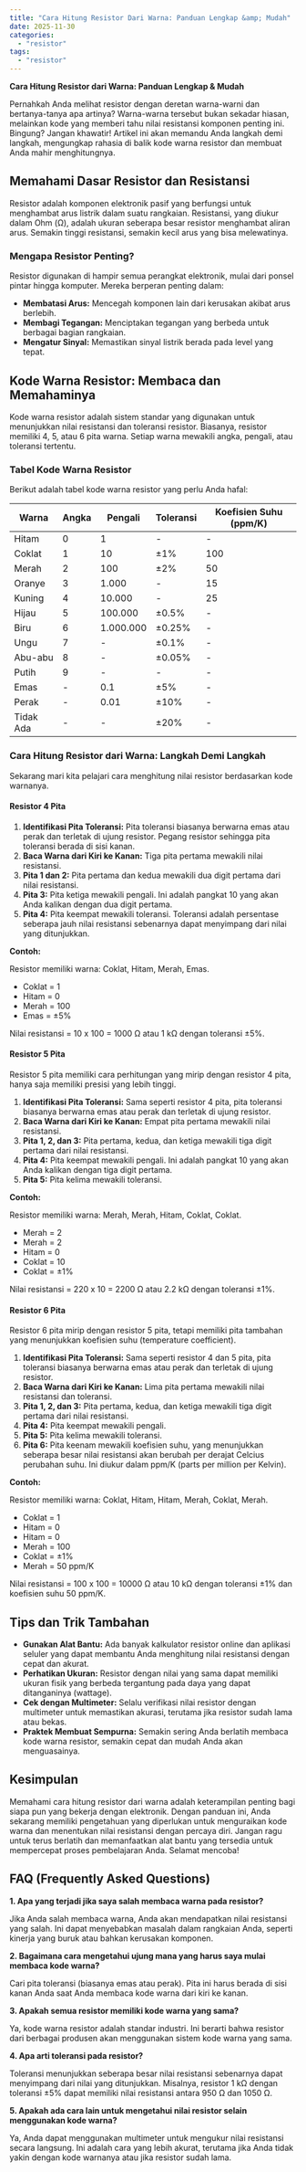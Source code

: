 ```yaml
---
title: "Cara Hitung Resistor Dari Warna: Panduan Lengkap &amp; Mudah"
date: 2025-11-30
categories: 
  - "resistor"
tags: 
  - "resistor"
---
```


**Cara Hitung Resistor dari Warna: Panduan Lengkap & Mudah**

Pernahkah Anda melihat resistor dengan deretan warna-warni dan bertanya-tanya apa artinya? Warna-warna tersebut bukan sekadar hiasan, melainkan kode yang memberi tahu nilai resistansi komponen penting ini. Bingung? Jangan khawatir! Artikel ini akan memandu Anda langkah demi langkah, mengungkap rahasia di balik kode warna resistor dan membuat Anda mahir menghitungnya.

## Memahami Dasar Resistor dan Resistansi

Resistor adalah komponen elektronik pasif yang berfungsi untuk menghambat arus listrik dalam suatu rangkaian. Resistansi, yang diukur dalam Ohm (Ω), adalah ukuran seberapa besar resistor menghambat aliran arus. Semakin tinggi resistansi, semakin kecil arus yang bisa melewatinya.

### Mengapa Resistor Penting?

Resistor digunakan di hampir semua perangkat elektronik, mulai dari ponsel pintar hingga komputer. Mereka berperan penting dalam:

- **Membatasi Arus:** Mencegah komponen lain dari kerusakan akibat arus berlebih.
- **Membagi Tegangan:** Menciptakan tegangan yang berbeda untuk berbagai bagian rangkaian.
- **Mengatur Sinyal:** Memastikan sinyal listrik berada pada level yang tepat.

## Kode Warna Resistor: Membaca dan Memahaminya

Kode warna resistor adalah sistem standar yang digunakan untuk menunjukkan nilai resistansi dan toleransi resistor. Biasanya, resistor memiliki 4, 5, atau 6 pita warna. Setiap warna mewakili angka, pengali, atau toleransi tertentu.

### Tabel Kode Warna Resistor

Berikut adalah tabel kode warna resistor yang perlu Anda hafal:

| Warna | Angka | Pengali | Toleransi | Koefisien Suhu (ppm/K) |
| --- | --- | --- | --- | --- |
| Hitam | 0 | 1 | \- | \- |
| Coklat | 1 | 10 | ±1% | 100 |
| Merah | 2 | 100 | ±2% | 50 |
| Oranye | 3 | 1.000 | \- | 15 |
| Kuning | 4 | 10.000 | \- | 25 |
| Hijau | 5 | 100.000 | ±0.5% | \- |
| Biru | 6 | 1.000.000 | ±0.25% | \- |
| Ungu | 7 | \- | ±0.1% | \- |
| Abu-abu | 8 | \- | ±0.05% | \- |
| Putih | 9 | \- | \- | \- |
| Emas | \- | 0.1 | ±5% | \- |
| Perak | \- | 0.01 | ±10% | \- |
| Tidak Ada | \- | \- | ±20% | \- |

### Cara Hitung Resistor dari Warna: Langkah Demi Langkah

Sekarang mari kita pelajari cara menghitung nilai resistor berdasarkan kode warnanya.

#### Resistor 4 Pita

1. **Identifikasi Pita Toleransi:** Pita toleransi biasanya berwarna emas atau perak dan terletak di ujung resistor. Pegang resistor sehingga pita toleransi berada di sisi kanan.
2. **Baca Warna dari Kiri ke Kanan:** Tiga pita pertama mewakili nilai resistansi.
3. **Pita 1 dan 2:** Pita pertama dan kedua mewakili dua digit pertama dari nilai resistansi.
4. **Pita 3:** Pita ketiga mewakili pengali. Ini adalah pangkat 10 yang akan Anda kalikan dengan dua digit pertama.
5. **Pita 4:** Pita keempat mewakili toleransi. Toleransi adalah persentase seberapa jauh nilai resistansi sebenarnya dapat menyimpang dari nilai yang ditunjukkan.

**Contoh:**

Resistor memiliki warna: Coklat, Hitam, Merah, Emas.

- Coklat = 1
- Hitam = 0
- Merah = 100
- Emas = ±5%

Nilai resistansi = 10 x 100 = 1000 Ω atau 1 kΩ dengan toleransi ±5%.

#### Resistor 5 Pita

Resistor 5 pita memiliki cara perhitungan yang mirip dengan resistor 4 pita, hanya saja memiliki presisi yang lebih tinggi.

1. **Identifikasi Pita Toleransi:** Sama seperti resistor 4 pita, pita toleransi biasanya berwarna emas atau perak dan terletak di ujung resistor.
2. **Baca Warna dari Kiri ke Kanan:** Empat pita pertama mewakili nilai resistansi.
3. **Pita 1, 2, dan 3:** Pita pertama, kedua, dan ketiga mewakili tiga digit pertama dari nilai resistansi.
4. **Pita 4:** Pita keempat mewakili pengali. Ini adalah pangkat 10 yang akan Anda kalikan dengan tiga digit pertama.
5. **Pita 5:** Pita kelima mewakili toleransi.

**Contoh:**

Resistor memiliki warna: Merah, Merah, Hitam, Coklat, Coklat.

- Merah = 2
- Merah = 2
- Hitam = 0
- Coklat = 10
- Coklat = ±1%

Nilai resistansi = 220 x 10 = 2200 Ω atau 2.2 kΩ dengan toleransi ±1%.

#### Resistor 6 Pita

Resistor 6 pita mirip dengan resistor 5 pita, tetapi memiliki pita tambahan yang menunjukkan koefisien suhu (temperature coefficient).

1. **Identifikasi Pita Toleransi:** Sama seperti resistor 4 dan 5 pita, pita toleransi biasanya berwarna emas atau perak dan terletak di ujung resistor.
2. **Baca Warna dari Kiri ke Kanan:** Lima pita pertama mewakili nilai resistansi dan toleransi.
3. **Pita 1, 2, dan 3:** Pita pertama, kedua, dan ketiga mewakili tiga digit pertama dari nilai resistansi.
4. **Pita 4:** Pita keempat mewakili pengali.
5. **Pita 5:** Pita kelima mewakili toleransi.
6. **Pita 6:** Pita keenam mewakili koefisien suhu, yang menunjukkan seberapa besar nilai resistansi akan berubah per derajat Celcius perubahan suhu. Ini diukur dalam ppm/K (parts per million per Kelvin).

**Contoh:**

Resistor memiliki warna: Coklat, Hitam, Hitam, Merah, Coklat, Merah.

- Coklat = 1
- Hitam = 0
- Hitam = 0
- Merah = 100
- Coklat = ±1%
- Merah = 50 ppm/K

Nilai resistansi = 100 x 100 = 10000 Ω atau 10 kΩ dengan toleransi ±1% dan koefisien suhu 50 ppm/K.

## Tips dan Trik Tambahan

- **Gunakan Alat Bantu:** Ada banyak kalkulator resistor online dan aplikasi seluler yang dapat membantu Anda menghitung nilai resistansi dengan cepat dan akurat.
- **Perhatikan Ukuran:** Resistor dengan nilai yang sama dapat memiliki ukuran fisik yang berbeda tergantung pada daya yang dapat ditanganinya (wattage).
- **Cek dengan Multimeter:** Selalu verifikasi nilai resistor dengan multimeter untuk memastikan akurasi, terutama jika resistor sudah lama atau bekas.
- **Praktek Membuat Sempurna:** Semakin sering Anda berlatih membaca kode warna resistor, semakin cepat dan mudah Anda akan menguasainya.

## Kesimpulan

Memahami cara hitung resistor dari warna adalah keterampilan penting bagi siapa pun yang bekerja dengan elektronik. Dengan panduan ini, Anda sekarang memiliki pengetahuan yang diperlukan untuk menguraikan kode warna dan menentukan nilai resistansi dengan percaya diri. Jangan ragu untuk terus berlatih dan memanfaatkan alat bantu yang tersedia untuk mempercepat proses pembelajaran Anda. Selamat mencoba!

## FAQ (Frequently Asked Questions)

**1\. Apa yang terjadi jika saya salah membaca warna pada resistor?**

Jika Anda salah membaca warna, Anda akan mendapatkan nilai resistansi yang salah. Ini dapat menyebabkan masalah dalam rangkaian Anda, seperti kinerja yang buruk atau bahkan kerusakan komponen.

**2\. Bagaimana cara mengetahui ujung mana yang harus saya mulai membaca kode warna?**

Cari pita toleransi (biasanya emas atau perak). Pita ini harus berada di sisi kanan Anda saat Anda membaca kode warna dari kiri ke kanan.

**3\. Apakah semua resistor memiliki kode warna yang sama?**

Ya, kode warna resistor adalah standar industri. Ini berarti bahwa resistor dari berbagai produsen akan menggunakan sistem kode warna yang sama.

**4\. Apa arti toleransi pada resistor?**

Toleransi menunjukkan seberapa besar nilai resistansi sebenarnya dapat menyimpang dari nilai yang ditunjukkan. Misalnya, resistor 1 kΩ dengan toleransi ±5% dapat memiliki nilai resistansi antara 950 Ω dan 1050 Ω.

**5\. Apakah ada cara lain untuk mengetahui nilai resistor selain menggunakan kode warna?**

Ya, Anda dapat menggunakan multimeter untuk mengukur nilai resistansi secara langsung. Ini adalah cara yang lebih akurat, terutama jika Anda tidak yakin dengan kode warnanya atau jika resistor sudah lama.
